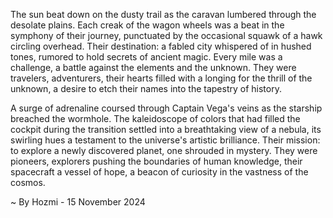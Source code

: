 
The sun beat down on the dusty trail as the caravan lumbered through the desolate plains. Each creak of the wagon wheels was a beat in the symphony of their journey, punctuated by the occasional squawk of a hawk circling overhead. Their destination: a fabled city whispered of in hushed tones, rumored to hold secrets of ancient magic. Every mile was a challenge, a battle against the elements and the unknown. They were travelers, adventurers, their hearts filled with a longing for the thrill of the unknown, a desire to etch their names into the tapestry of history.

A surge of adrenaline coursed through Captain Vega's veins as the starship breached the wormhole. The kaleidoscope of colors that had filled the cockpit during the transition settled into a breathtaking view of a nebula, its swirling hues a testament to the universe's artistic brilliance. Their mission: to explore a newly discovered planet, one shrouded in mystery. They were pioneers, explorers pushing the boundaries of human knowledge, their spacecraft a vessel of hope, a beacon of curiosity in the vastness of the cosmos. 

~ By Hozmi - 15 November 2024
